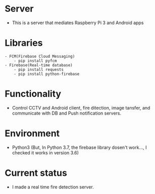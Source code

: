 # Server
- This is a server that mediates Raspberry Pi 3 and Android apps

# Libraries
    - FCM(Firebase Cloud Messaging)
        - pip install pyfcm
    - Firebase(Real-time database)
        - pip install requests
        - pip install python-firebase

# Functionality 
- Control CCTV and Android client, fire ditection, image tansfer, and communicate with DB and Push notification servers.  

# Environment
- Python3 (But, In Python 3.7, the firebase library dosen't work..., I checked it works in version 3.6)

# Current status
- I made a real time fire detection server.
